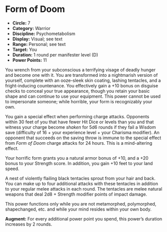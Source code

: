 # Form of Doom

- **Circle:** 7
- **Category:** Warrior
- **Discipline:** Psychometabolism
- **Display:** Visual; see text
- **Range:** Personal; see text
- **Target:** You
- **Duration:** 1 round per manifester level (D)
- **Power Points:** 11

You wrench from your subconscious a terrifying visage of deadly hunger and become one with it. You are transformed into a nightmarish version of yourself, complete with an ooze-sleek skin coating, lashing tentacles, and a fright-inducing countenance. You effectively gain a +10 bonus on disguise checks to conceal your true appearance, though you retain your basic shape and can continue to use your equipment. This power cannot be used to impersonate someone; while horrible, your form is recognizably your own.

You gain a special effect when performing charge attacks. Opponents within 30 feet of you that have fewer Hit Dice or levels than you and that witness your charge become *shaken* for 5d6 rounds if they fail a Wisdom save (difficulty of 16 + your experience level + your Charisma modifier). An opponent that succeeds on the saving throw is immune to the special effect from *Form of Doom* charge attacks for 24 hours. This is a mind-altering effect.

Your horrific form grants you a natural armor bonus of +10, and a +20 bonus to your Strength score. In addition, you gain +10 feet to your land speed.

A nest of violently flailing black tentacles sprout from your hair and back. You can make up to four additional attacks with these tentacles in addition to your regular melee attacks in each round. The tentacles are melee natural weapons that deal 2d8 + Strength modifier points of impact damage.

This power functions only while you are not metamorphed, polymorphed, shapechanged, etc. and while your mind resides within your own body.

**Augment:** For every additional power point you spend, this power’s duration increases by 2 rounds. 
